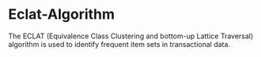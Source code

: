 # Eclat-Algorithm
The ECLAT (Equivalence Class Clustering and bottom-up Lattice Traversal) algorithm is used to identify frequent item sets in transactional data.
